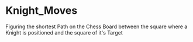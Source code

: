 # Knight_Moves
Figuring the shortest Path on the Chess Board between the square where a Knight is positioned and the square of it's Target
